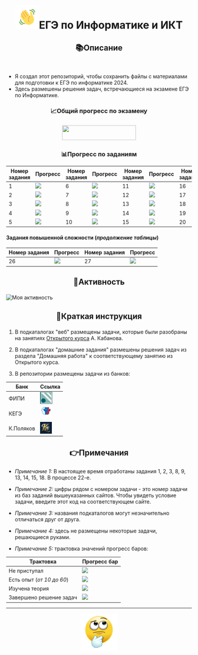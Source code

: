 <div><h1 align='center'><img src="emoji/hello.gif" height="64"/>ЕГЭ по Информатике и ИКТ<br><h2 align='center'>📚Описание</h2> </br> </h1> </div>

* Я создал этот репозиторий, чтобы сохранить файлы с материалами для подготовки к ЕГЭ по информатике 2024.</h3>
* Здесь размешены решения задач, встречающиеся на экзамене ЕГЭ по Информатике.
### <p align='center'>📈Общий прогресс по экзамену</p>
### <p align='center'> <img height="40" src="https://geps.dev/progress/58" width="200"/></p>
### <p align='center'>📊Прогресс по заданиям</p>
| Номер задания | Прогресс                           | Номер задания | Прогресс                          | Номер задания | Прогресс                          | Номер задания | Прогресс                           | Номер задания | Прогресс                          |
|---------------|------------------------------------|---------------|-----------------------------------|--------------|-----------------------------------|---------------|------------------------------------|---------------|-----------------------------------|
| 1             | ![](https://geps.dev/progress/100) | 6             |  ![](https://geps.dev/progress/10) | 11           | ![](https://geps.dev/progress/100) | 16            | ![](https://geps.dev/progress/40)  | 21            | ![](https://geps.dev/progress/0)  |
| 2             | ![](https://geps.dev/progress/100) | 7             |  ![](https://geps.dev/progress/100) | 12           | ![](https://geps.dev/progress/60) | 17            | ![](https://geps.dev/progress/50)  | 22            | ![](https://geps.dev/progress/60) |
| 3             | ![](https://geps.dev/progress/100) | 8             |  ![](https://geps.dev/progress/100) | 13           | ![](https://geps.dev/progress/10) | 18            | ![](https://geps.dev/progress/100) | 23            | ![](https://geps.dev/progress/50) |
| 4             | ![](https://geps.dev/progress/100) | 9             |  ![](https://geps.dev/progress/100) | 14           | ![](https://geps.dev/progress/100) | 19            | ![](https://geps.dev/progress/0)   | 24            | ![](https://geps.dev/progress/0)  |
| 5             | ![](https://geps.dev/progress/60)  | 10            |  ![](https://geps.dev/progress/0) | 15           | ![](https://geps.dev/progress/100) | 20            | ![](https://geps.dev/progress/0)   | 25            | ![](https://geps.dev/progress/0)  |
#### Задания повышенной сложности (_продолжение таблицы_)
| Номер задания | Прогресс| Номер задания | Прогресс |
|---------------|----------------------------------|---------------|-----------------------------------|
| 26            | ![](https://geps.dev/progress/0) | 27            |  ![](https://geps.dev/progress/0) |
## <p align='center'>📅Активность</p>
![Моя активность](https://github-readme-activity-graph.vercel.app/graph?username=ManuScript07&theme=github-compact)
## <p align='center'>📝Краткая инструкция</p>
1. В подкаталогах "веб" размещены задачи, которые были разобраны на занятиях [Открытого курса](https://kompege.ru/course) А. Кабанова.


2. В подкаталогах "домашние задания" размешены решения задач из раздела "Домашняя работа" к соответствующему занятию из Открытого курса.


3. В репозитории размещены задачи из банков: 


| Банк      | Ссылка                                                                                    |
|-----------|-------------------------------------------------------------------------------------------|
| ФИПИ      | <a href=https://fipi.ru/ege target="_blank"> <img src="emoji/fipi.png" height="32" /> </a> |
| КЕГЭ      | <a href=https://kompege.ru/ target="_blank"> <img src="emoji/KEGE.png" height="32" /> </a> |
| К.Поляков | <a href=https://kpolyakov.spb.ru/school/ege/generate.htm target="_blank"> <img src="emoji/polak.jpg" height="32" /> </a>                   |


## <p align='center'>👉Примечания</p>
* _Примечание 1:_ В настоящее время отработаны задания 1, 2, 3, 8, 9, 13, 14, 15, 18. В процессе 22-е.


* _Примечание 2:_ цифры рядом с номером задачи - это номер задачи из баз заданий вышеуказанных сайтов. Чтобы увидеть условие задачи, введите этот код на соответствующем сайте.


* _Примечание 3:_ названия подкаталогов могут незначительно отличаться друг от друга.


* _Примечание 4:_ здесь не размещены некоторые задачи, решающиеся руками.


* _Примечание 5:_ трактовка значений прогресс баров:

| Трактовка                 | Прогресс бар                       |
|---------------------------|------------------------------------|
| Не приступал              | <img src="https://geps.dev/progress/0"/>   |
| Есть опыт (_от 10 до 60_) | ![](https://geps.dev/progress/60)  |
| Изучена теория            | ![](https://geps.dev/progress/80)  |
| Завершено решение задач   | ![](https://geps.dev/progress/100) |
____
<div id="header" align="center"> <img src="emoji/thinking-emoji-43.gif" width="100"/> </div>

